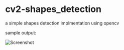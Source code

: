 
# cv2-shapes_detection


a simple shapes detection implmentation using opencv

sample output:


![Screenshot](images/result_shapes.png)



